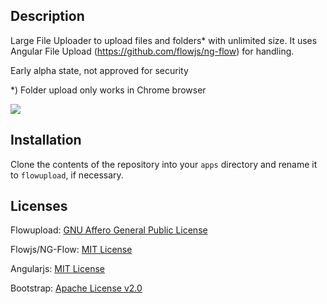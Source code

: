 Description
-----------
Large File Uploader to upload files and folders* with unlimited size. It uses Angular File Upload (https://github.com/flowjs/ng-flow) for handling.

Early alpha state, not approved for security

*) Folder upload only works in Chrome browser

![](https://raw.githubusercontent.com/e-alfred/flowupload/master/appinfo/screenshot-flowupload.png)

Installation
------------
Clone the contents of the repository into your `apps` directory and rename it to `flowupload`, if necessary.

Licenses
-------
Flowupload: [GNU Affero General Public License](http://www.gnu.org/licenses/agpl-3.0.html)

Flowjs/NG-Flow: [MIT License](https://opensource.org/licenses/MIT)

Angularjs: [MIT License](https://opensource.org/licenses/MIT)

Bootstrap: [Apache License v2.0](http://www.apache.org/licenses/LICENSE-2.0)
